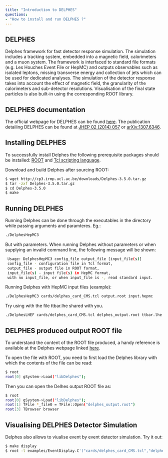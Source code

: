 ```yaml
---
title: "Introduction to DELPHES"
questions:
- "How to install and run DELPHES ?"
---
```


## DELPHES

Delphes framework for fast detector response simulation. The simulation includes a tracking system, embedded into a magnetic field, calorimeters and a muon system. The framework is interfaced to standard file formats (e.g. Les Houches Event File or HepMC) and outputs observables such as isolated leptons, missing transverse energy and collection of jets which can be used for dedicated analyses. The simulation of the detector response takes into account the effect of magnetic field, the granularity of the calorimeters and sub-detector resolutions. Visualisation of the final state particles is also built-in using the corresponding ROOT library.

## DELPHES documentation

The official webpage for DELPHES can be found [here](https://cp3.irmp.ucl.ac.be/projects/delphes). 
The publication detailing DELPHES can be found at [JHEP 02 (2014) 057](http://dx.doi.org/10.1007/JHEP02(2014)057) or [arXiv:1307.6346](http://arxiv.org/abs/1307.6346). 

## Installing DELPHES 

To successfully install Delphes the following prerequisite packages should be installed: [ROOT](https://saghosh.github.io/root-short-exercise/02-get-root/index.html) and [Tcl scripting language](http://www.tcl.tk/).

Download and build Delphes after sourcing ROOT:

```bash
$ wget http://cp3.irmp.ucl.ac.be/downloads/Delphes-3.5.0.tar.gz
$ tar -zxf Delphes-3.5.0.tar.gz
$ cd Delphes-3.5.0
$ make
```
## Running DELPHES 

Running Delphes can be done through the executables in the directory while passing arguments and paramteres. Eg.:
```bash
./DelphesHepMC3
```
But with parameters.
When running Delphes without parameters or when supplying an invalid command line, the following message will be shown:

```bash
 Usage: DelphesHepMC3 config_file output_file [input_file(s)]
 config_file - configuration file in Tcl format,
 output_file - output file in ROOT format,
 input_file(s) - input file(s) in HepMC format,
 with no input_file, or when input_file is -, read standard input.
 ```
 
Running Delphes with HepMC input files (example):

```bash
./DelphesHepMC3 cards/delphes_card_CMS.tcl output.root input.hepmc
 ```
 
 Try using with the file ttbar.lhe shared with you.
```bash
./DelphesLHEF cards/delphes_card_CMS.tcl delphes_output.root ttbar.lhe
```

## DELPHES produced output ROOT file 

To understand the content of the ROOT file produced, a handy reference is available at the Delphes webpage linked [here](https://cp3.irmp.ucl.ac.be/projects/delphes/wiki/WorkBook/RootTreeDescription).

To open the file with ROOT, you need to first load the Delphes library with which the contents of the file can be read:
```bash
$ root 
root[0] gSystem->Load("libDelphes");
```
Then you can open the Delhes output ROOT file as:
```bash
$ root 
root[0] gSystem->Load("libDelphes");
root[1] TFile *_file0 = TFile::Open("delphes_output.root")
root[3] TBrowser browser
```

## Visualising DELPHES Detector Simulation

Delphes also allows to viualise event by event detector simulation. Try it out:
```bash
$ make display
$ root -l examples/EventDisplay.C'("cards/delphes_card_CMS.tcl","delphes_output.root")'
```



